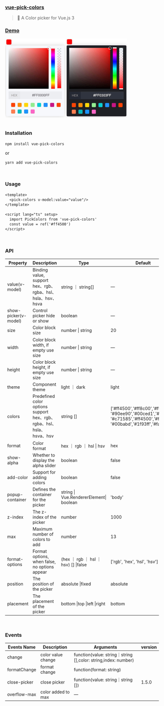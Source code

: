 ### [vue-pick-colors](https://github.com/qiuzongyuan/vue-pick-colors)

>  🎉 A Color picker for Vue.js 3

### [Demo](https://qiuzongyuan.github.io/vue-pick-colors/use.html)

<div style="display: flex">
    <img src="./images/effect-light.png" style="width:200px;" />
    <img src="./images/effect-dark.png" style="width:200px;" />
</div>


<br/>

### Installation

```
npm install vue-pick-colors
```

or

```
yarn add vue-pick-colors
```

<br/>

### Usage

```
<template>
  <pick-colors v-model:value="value"/>
</template>

<script lang="ts" setup>
  import PickColors from 'vue-pick-colors'
  const value = ref('#ff4500')
</script>
```

<br/>

### API

| Property             | Description                                                  | Type                                    | Default                                                      | version |
| -------------------- | ------------------------------------------------------------ | --------------------------------------- | ------------------------------------------------------------ | ------- |
| value(v-model)       | Binding value, support hex、rgb、rgba、hsl、hsla、hsv、hsva  | string ｜ string[]                      | —                                                            |         |
| show-picker(v-model) | Control picker hide or show                                  | boolean                                 | —                                                            | 1.5.0   |
| size                 | Color block size                                             | number \| string                        | 20                                                           |         |
| width                | Color block width, if empty use size                         | number \| string                        | —                                                            | 1.5.0   |
| height               | Color block height, if empty use size                        | number \| string                        | —                                                            | 1.5.0   |
| theme                | Component theme                                              | light ｜ dark                           | light                                                        |         |
| colors               | Predefined color options support hex、rgb、rgba、hsl、hsla、hsva、hsv | string []                               | ['#ff4500','#ff8c00','#ffd700', '#90ee90','#00ced1','#1e90ff', '#c71585','#ff4500','#ff7800', '#00babd','#1f93ff','#fa64c3'] |         |
| format               | Color format                                                 | hex ｜ rgb ｜ hsl \| hsv                | hex                                                          |         |
| show-alpha           | Whether to display the alpha slider                          | boolean                                 | false                                                        |         |
| add-color            | Support for adding colors                                    | boolean                                 | false                                                        |         |
| popup-container      | Defines the container for the picker                         | string \| Vue.RendererElement\| boolean | 'body'                                                       | 1.5.0   |
| z-index              | The z-index  of the picker                                   | number                                  | 1000                                                         | 1.5.0   |
| max                  | Maximum number of colors to add                              | number                                  | 13                                                           |         |
| format-options       | Format options, when false, no options appear                | (hex ｜ rgb ｜ hsl ｜ hsv) [] \|false   | ['rgb', 'hex', 'hsl', 'hsv']                                 | 1.7.0   |
| position             | The position  of the picker                                  | absolute \|fixed                        | absolute                                                     | 1.7.0   |
| placement            | The placement of the picker                                  | bottom \|top \|left \|right             | bottom                                                       | 1.7.0   |



<br/>

### Events

| Events Name  | Description        | Arguments                                                    | version |
| ------------ | ------------------ | ------------------------------------------------------------ | ------- |
| change       | color value change | function(value: string｜string [],color: string,index: number) |         |
| formatChange | format change      | function(format: string)                                     |         |
| close-picker | close picker       | function(value: string｜string [])                           | 1.5.0   |
| overflow-max | color added to max | —                                                            |         |